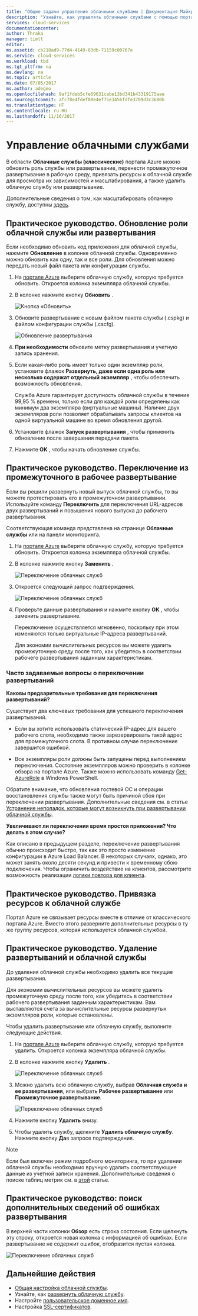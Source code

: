 ```yaml
---
title: "Общие задачи управления облачными службами | Документация Майкрософт"
description: "Узнайте, как управлять облачными службами с помощью портала Azure. В этих примерах используется портал Azure."
services: cloud-services
documentationcenter: 
author: Thraka
manager: timlt
editor: 
ms.assetid: cb218ad9-77d4-4149-83db-71159c00767e
ms.service: cloud-services
ms.workload: tbd
ms.tgt_pltfrm: na
ms.devlang: na
ms.topic: article
ms.date: 07/05/2017
ms.author: adegeo
ms.openlocfilehash: 9af1fdeb5cfe69631cabe13bd341b43319175aae
ms.sourcegitcommit: afc78e4fdef08e4ef75e3456fdfe3709d3c3680b
ms.translationtype: HT
ms.contentlocale: ru-RU
ms.lasthandoff: 11/16/2017
---
```

# <a name="how-to-manage-cloud-services"></a>Управление облачными службами
В области **Облачные службы (классические)** портала Azure можно обновить роль службы или развертывание, перенести промежуточное развертывание в рабочую среду, привязать ресурсы к облачной службе для просмотра их зависимостей и масштабирования, а также удалить облачную службу или развертывание.

Дополнительные сведения о том, как масштабировать облачную службу, доступны [здесь](cloud-services-how-to-scale-portal.md).

## <a name="how-to-update-a-cloud-service-role-or-deployment"></a>Практическое руководство. Обновление роли облачной службы или развертывания
Если необходимо обновить код приложения для облачной службы, нажмите **Обновление** в колонке облачной службы. Одновременно можно обновить как одну, так и все роли. Для обновления можно передать новый файл пакета или конфигурации службы.

1. На [портале Azure][Azure portal] выберите облачную службу, которую требуется обновить. Откроется колонка экземпляра облачной службы.
2. В колонке нажмите кнопку **Обновить** .

    ![Кнопка «Обновить»](./media/cloud-services-how-to-manage-portal/update-button.png)

3. Обновите развертывание с новым файлом пакета службы (.cspkg) и файлом конфигурации службы (.cscfg).

    ![Обновление развертывания](./media/cloud-services-how-to-manage-portal/update-blade.png)

4. **При необходимости** обновите метку развертывания и учетную запись хранения.
5. Если какая-либо роль имеет только один экземпляр роли, установите флажок **Развернуть, даже если одна роль или несколько содержат отдельный экземпляр** , чтобы обеспечить возможность обновления.

    Служба Azure гарантирует доступность облачной службы в течение 99,95 % времени, только если для каждой роли определены как минимум два экземпляра (виртуальные машины). Наличие двух экземпляров роли позволяет обрабатывать запросы клиентов на одной виртуальной машине во время обновления другой.

6. Установите флажок **Запуск развертывания** , чтобы применить обновление после завершения передачи пакета.
7. Нажмите **ОК** , чтобы начать обновление службы.

## <a name="how-to-swap-deployments-to-promote-a-staged-deployment-to-production"></a>Практическое руководство. Переключение из промежуточного в рабочее развертывание
Если вы решили развернуть новый выпуск облачной службы, то вы можете протестировать его в промежуточном развертывании. Используйте команду **Переключить** для переключения URL-адресов двух развертываний и повышения нового выпуска до рабочего развертывания.

Соответствующая команда представлена на странице **Облачные службы** или на панели мониторинга.

1. На [портале Azure][Azure portal] выберите облачную службу, которую требуется обновить. Откроется колонка экземпляра облачной службы.
2. В колонке нажмите кнопку **Заменить** .

    ![Переключение облачных служб](./media/cloud-services-how-to-manage-portal/swap-button.png)

3. Откроется следующий запрос подтверждения.

    ![Переключение облачных служб](./media/cloud-services-how-to-manage-portal/swap-prompt.png)

4. Проверьте данные развертывания и нажмите кнопку **ОК** , чтобы заменить развертывание.

    Переключение осуществляется мгновенно, поскольку при этом изменяются только виртуальные IP-адреса развертываний.

    Для экономии вычислительных ресурсов вы можете удалить промежуточную среду после того, как убедитесь в соответствии рабочего развертывания заданным характеристикам.

### <a name="common-questions-about-swapping-deployments"></a>Часто задаваемые вопросы о переключении развертываний

**Каковы предварительные требования для переключения развертываний?**

Существует два ключевых требования для успешного переключения развертываний.

- Если вы хотите использовать статический IP-адрес для вашего рабочего слота, необходимо также зарезервировать такой адрес для промежуточного слота. В противном случае переключение завершится ошибкой.

- Все экземпляры роли должны быть запущены перед выполнением переключения. Состояние экземпляров можно проверить в колонке обзора на портале Azure. Также можно использовать команду [Get-AzureRole](/powershell/module/azure/get-azurerole?view=azuresmps-3.7.0) в Windows PowerShell.

Обратите внимание, что обновления гостевой ОС и операции восстановления службы также могут быть причиной сбоя при переключении развертывания. Дополнительные сведения см. в статье [Устранение неполадок, которые могут возникнуть при развертывании облачной службы](cloud-services-troubleshoot-deployment-problems.md).

**Увеличивают ли переключения время простоя приложения? Что делать в этом случае?**

Как описано в предыдущем разделе, переключение развертывания обычно происходит быстро, так как это просто изменение конфигурации в Azure Load Balancer. В некоторых случаях, однако, это может занять около десяти секунд и привести к временному сбою подключения. Чтобы ограничить воздействие на клиентов, рассмотрите возможность реализации [логики повтора для клиента](../best-practices-retry-general.md).

## <a name="how-to-link-a-resource-to-a-cloud-service"></a>Практическое руководство. Привязка ресурсов к облачной службе
Портал Azure не связывает ресурсы вместе в отличие от классического портала Azure. Вместо этого разверните дополнительные ресурсы в ту же группу ресурсов, которая используется облачной службой.

## <a name="how-to-delete-deployments-and-a-cloud-service"></a>Практическое руководство. Удаление развертываний и облачной службы
До удаления облачной службы необходимо удалить все текущие развертывания.

Для экономии вычислительных ресурсов вы можете удалить промежуточную среду после того, как убедитесь в соответствии рабочего развертывания заданным характеристикам. Вам выставляются счета за вычислительные ресурсы развернутых экземпляров роли, которые остановлены.

Чтобы удалить развертывание или облачную службу, выполните следующие действия.

1. На [портале Azure][Azure portal] выберите облачную службу, которую требуется удалить. Откроется колонка экземпляра облачной службы.
2. В колонке нажмите кнопку **Удалить** .

    ![Переключение облачных служб](./media/cloud-services-how-to-manage-portal/delete-button.png)

3. Можно удалить всю облачную службу, выбрав **Облачная служба и ее развертывания**, или выбрать **Рабочее развертывание** или **Промежуточное развертывание**.

    ![Переключение облачных служб](./media/cloud-services-how-to-manage-portal/delete-blade.png)

4. Нажмите кнопку **Удалить** внизу.
5. Чтобы удалить службу, щелкните **Удалить облачную службу**. Нажмите кнопку **Да**в запросе подтверждения.

> [!NOTE]
> Если был включен режим подробного мониторинга, то при удалении облачной службы необходимо вручную удалить соответствующие данные из учетной записи хранения. Дополнительные сведения о поиске таблиц метрик см. в [этой](cloud-services-how-to-monitor.md) статье.


## <a name="how-to-find-more-information-about-failed-deployments"></a>Практическое руководство: поиск дополнительных сведений об ошибках развертывания
В верхней части колонки **Обзор** есть строка состояния. Если щелкнуть эту строку, откроется новая колонка с информацией об ошибках. Если развертывание не содержит ошибок, отобразится пустая колонка.

![Переключение облачных служб](./media/cloud-services-how-to-manage-portal/status-info.png)



[Azure portal]: https://portal.azure.com

## <a name="next-steps"></a>Дальнейшие действия
* [Общая настройка облачной службы](cloud-services-how-to-configure-portal.md).
* Узнайте, как [развернуть облачную службу](cloud-services-how-to-create-deploy-portal.md).
* Настройте [пользовательское доменное имя](cloud-services-custom-domain-name-portal.md).
* Настройка [SSL-сертификатов](cloud-services-configure-ssl-certificate-portal.md).
